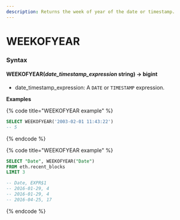 ```yaml
---
description: Returns the week of year of the date or timestamp.
---
```


# WEEKOFYEAR

### Syntax <a href="#syntax" id="syntax"></a>

#### WEEKOFYEAR(_date\_timestamp\_expression_ string) → bigint <a href="#weekofyeardate_timestamp_expression-string--bigint" id="weekofyeardate_timestamp_expression-string--bigint"></a>

* date\_timestamp\_expression: A `DATE` or `TIMESTAMP` expression.

**Examples**

{% code title="WEEKOFYEAR example" %}
```sql
SELECT WEEKOFYEAR('2003-02-01 11:43:22')
-- 5
```
{% endcode %}

{% code title="WEEKOFYEAR example" %}
```sql
SELECT "Date", WEEKOFYEAR("Date") 
FROM eth.recent_blocks 
LIMIT 3

-- Date, EXPR$1
-- 2016-01-29, 4
-- 2016-01-29, 4
-- 2016-04-25, 17
```
{% endcode %}
